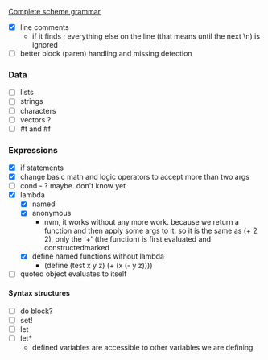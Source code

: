 [Complete scheme grammar](https://www.scheme.com/tspl2d/grammar.html)

- [x] line comments
  - if it finds ; everything else on the line (that means until the next \n) is ignored
- [ ] better block (paren) handling and missing detection

### Data

- [ ] lists
- [ ] strings
- [ ] characters
- [ ] vectors ?
- [ ] #t and #f

### Expressions

- [x] if statements
- [x] change basic math and logic operators to accept more than two args
- [ ] cond - ? maybe. don't know yet
- [x] lambda
  - [x] named
  - [x] anonymous
    - nvm, it works without any more work. because we return a function and then apply some args to it. so it is the same as (+ 2 2), only the '+' (the function) is first evaluated and constructedmarked
  - [x] define named functions without lambda
    - (define (test x y z) (+ (x (- y z))))
- [ ] quoted object evaluates to itself

#### Syntax structures

- [ ] do block?
- [ ] set!
- [ ] let
- [ ] let\*
  - defined variables are accessible to other variables we are defining
